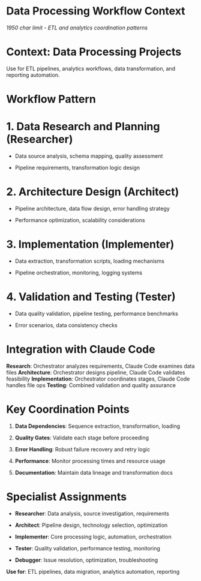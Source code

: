 

# Data Processing Workflow Context

*1950 char limit - ETL and analytics coordination patterns*

#

# Context: Data Processing Projects

Use for ETL pipelines, analytics workflows, data transformation, and reporting automation.

#

# Workflow Pattern

#

#

# 1. Data Research and Planning (Researcher)

- Data source analysis, schema mapping, quality assessment

- Pipeline requirements, transformation logic design

#

#

# 2. Architecture Design (Architect)

- Pipeline architecture, data flow design, error handling strategy

- Performance optimization, scalability considerations

#

#

# 3. Implementation (Implementer)

- Data extraction, transformation scripts, loading mechanisms

- Pipeline orchestration, monitoring, logging systems

#

#

# 4. Validation and Testing (Tester)

- Data quality validation, pipeline testing, performance benchmarks

- Error scenarios, data consistency checks

#

# Integration with Claude Code

**Research**: Orchestrator analyzes requirements, Claude Code examines data files
**Architecture**: Orchestrator designs pipeline, Claude Code validates feasibility
**Implementation**: Orchestrator coordinates stages, Claude Code handles file ops
**Testing**: Combined validation and quality assurance

#

# Key Coordination Points

1. **Data Dependencies**: Sequence extraction, transformation, loading

2. **Quality Gates**: Validate each stage before proceeding

3. **Error Handling**: Robust failure recovery and retry logic

4. **Performance**: Monitor processing times and resource usage

5. **Documentation**: Maintain data lineage and transformation docs

#

# Specialist Assignments

- **Researcher**: Data analysis, source investigation, requirements

- **Architect**: Pipeline design, technology selection, optimization

- **Implementer**: Core processing logic, automation, orchestration

- **Tester**: Quality validation, performance testing, monitoring

- **Debugger**: Issue resolution, optimization, troubleshooting

**Use for**: ETL pipelines, data migration, analytics automation, reporting
